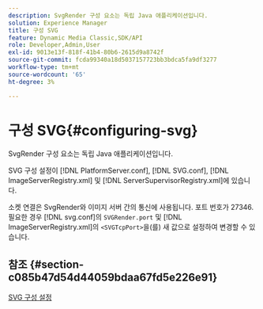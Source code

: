 ```yaml
---
description: SvgRender 구성 요소는 독립 Java 애플리케이션입니다.
solution: Experience Manager
title: 구성 SVG
feature: Dynamic Media Classic,SDK/API
role: Developer,Admin,User
exl-id: 9013e13f-818f-41b4-80b6-2615d9a8742f
source-git-commit: fcda99340a18d5037157723bb3bdca5fa9df3277
workflow-type: tm+mt
source-wordcount: '65'
ht-degree: 3%

---
```


# 구성 SVG{#configuring-svg}

SvgRender 구성 요소는 독립 Java 애플리케이션입니다.

SVG 구성 설정이 [!DNL PlatformServer.conf], [!DNL SVG.conf], [!DNL ImageServerRegistry.xml] 및 [!DNL ServerSupervisorRegistry.xml]에 있습니다.

소켓 연결은 SvgRender와 이미지 서버 간의 통신에 사용됩니다. 포트 번호가 27346. 필요한 경우 [!DNL svg.conf]의 `SVGRender.port` 및 [!DNL ImageServerRegistry.xml]의 `<SVGTcpPort>`을(를) 새 값으로 설정하여 변경할 수 있습니다.

## 참조 {#section-c085b47d54d44059bdaa67fd5e226e91}

[SVG 구성 설정](../../../is-api/image-serving-api-ref/c-configuration-and-administration/c-server-settings/r-svg.md#reference-232104868b2d4af9a4ac9c87552c0bb5)
